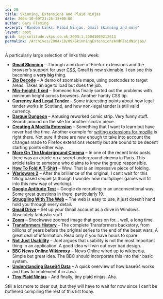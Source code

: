 ```yaml
---
id: 20
title: Skinning, Extensions And Plaid Ninjas
date: 2004-10-09T21:26:13+00:00
author: Gary Fleming
excerpt: 'Random Links: Plaid Ninjas, Gmail Skinning and more'
layout: post
guid: tag:solitude.vkps.co.uk,2003:1,20041009212613
permalink: /Archives/2004/10/09/SkinningExtensionsAndPlaidNinjas/
---
```

A particularly large selection of links this week:

  * **[Gmail Skinning](http://persistent.info/archives/2004/10/05/gmail-skinning)** &#8211; Through a mixture of Firefox extensions and the browser&#8217;s support for user <acronym title="Cascading Style Sheets">CSS</acronym>, Gmail is now skinnable. I can see this becoming a **very big** thing.
  * **[Zip Decode](http://acg.media.mit.edu/people/fry/zipdecode/)** &#8211; A demo of zoomable maps, using postcodes to target areas. Takes an age to load but does the job.
  * **[Min-height: fixed](http://www.mezzoblue.com/archives/2004/09/16/minheight_fi/)** &#8211; Someone has finally sorted out the problems with minimum height across browsers. Another handy CSS tip.
  * **[Currency And Legal Tender](http://www.siliconglen.com/Scotland/1_7.html)** &#8211; Some interesting points about how legal tender works in Scotland, and how non-legal tender is still valid currency.
  * **[Darque Dungeon](http://www.epsilonminus.com/darquedungeon/)** &#8211; Amusing reworked comic strip. Very funny stuff. Search around on the site for another similar piece.
  * **[Creating A Mozilla Extension](http://www.mozilla.org/docs/tutorials/tinderstatus/)** &#8211; Something that I want to learn but have never had the time. Another example for [writing extensions for mozilla](http://extensions.roachfiend.com/howto.php) is right there. Not sure if these are new enough to take into account the changes made to Firefox extensions recently but are bound to be decent starting points either way.
  * **[More On The Underground Cinema](http://film.guardian.co.uk/news/story/0,12589,1302250,00.html)** &#8211; In one of the recent links posts there was an article on a secret underground cinema in Paris. This article talks to someone who claims to know the group responsible.
  * **[How To Fold A T-Shirt](http://www.albinoblacksheep.com/flash/fold.php)** &#8211; Wow. That is an impressive piece of folding.
  * **[Warioware 2](http://hello.typepad.com/hello_nintendo/2004/09/mawaru_made_in_.html)** &#8211; After the brilliance of the original, I can&#8217;t wait for this tilting based sequel (although I wonder how multiplayer games will fit into this new way of working).
  * **[Google Aptitude Test](http://cruftbox.com/blog/archives/001031.html)** &#8211; Google do recruiting in an unconventional way. Some great questions in there, particularly 19.
  * **[Struggling With The Web](http://jogin.com/weblog/archives/2004/09/16/perplexing)** &#8211; The web is easy to use, it just doesn&#8217;t hand hold you through every detail.
  * **[Gmail Drive](http://www.viksoe.dk/code/gmail.htm)** &#8211; Set up your Gmail account as a drive in Windows. Absolutely fantastic stuff.
  * **[Zoom](http://razghul.ice.org/misc/zoom/zoom.htm)** &#8211; Shockwave zoomed image that goes on for&#8230; well, a long time.
  * **[Transformers History](http://www.angelfire.com/tx3/scorpionsnest/tfhistory2003.html)** &#8211; The complete Transformers backstory, from billions of years before the original series to the end of the beast wars. A great deal of information. Read only if you have hours to spare.
  * **[Not Just Usability](http://www.joelonsoftware.com/articles/NotJustUsability.html)** &#8211; Joel argues that usability is not the most important thing in an application. A good idea will win out over bad design.
  * **[<acronym title="British Broadcasting Corporation">BBC</acronym> News Online Wikiproxy](http://www.whitelabel.org/wp/wikiproxy.php)** &#8211; News Online wired up to wikipedia. Simple but great idea. The BBC should incorporate this into their basic system.
  * **[Understanding Base64 Data](http://www.developer.com/java/other/article.php/3386271)** &#8211; A quick overview of how base64 works and how to implement it in Java.
  * **[Tiny Plaid Ninjas](http://www.albinoblacksheep.com/flash/plaid.php)** &#8211; And finally, tiny plaid ninjas. Aha.

Still a lot more to clear out, but they will have to wait for now since I can&#8217;t be bothered compiling the rest of this list today.